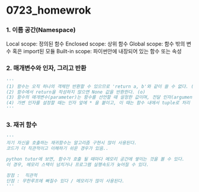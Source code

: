 # 0723_homewrok

### 1. 이름 공간(Namespace)

Local scope: 정의된 함수
Enclosed scope: 상위 함수 
Global scope: 함수 밖의 변수 혹은 import된 모듈
Built-in scope: 파이썬안에 내장되어 있는 함수 또는 속성



### 2. 매개변수와 인자, 그리고 반환

```python
'''
(1) 함수는 오직 하나의 객체만 반환할 수 있으므로 'return a, b'와 같이 쓸 수 없다. (x)
(2) 함수에서 return을 작성하지 않으면 None 값을 반환한다. (o)
(3) 함수의 매개변수(parameter)는 함수를 선언할 때 설정한 값이며, 전달 인자(argument)는 함수를 호출할 때 넘겨주는 값이다. (o)
(4) 가변 인자를 설정할 때는 인자 앞에 * 을 붙이고, 이 때는 함수 내에서 tuple로 처리 된다. (o) 
'''
```



### 3. 재귀 함수

```python
'''
자기 자신을 호출하는 재귀함수는 알고리즘 구현시 많이 사용된다.
코드가 더 직관적이고 이해하기 쉬운 경우가 있음..

python tutor에 보면, 함수가 호출 될 때마다 메모리 공간에 쌓이는 것을 볼 수 있다. 
이 경우, 메모리 스택이 넘치거나 프로그램 실행속도가 늦어질 수 있다.

장점 :  직관적
단점 : 무한루프에 빠질수 있다 / 메모리가 많이 사용된다.
'''
```

